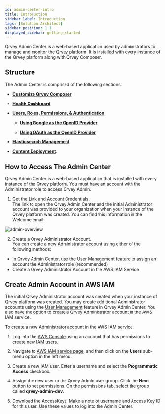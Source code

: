 ```yaml
---
id: admin-center-intro
title: Introduction
sidebar_label: Introduction
tags: [Solution Architect]
sidebar_position: 1.1
displayed_sidebar: getting-started
---
```


Qrvey Admin Center is a web-based application used by administrators to manage and monitor the [Qrvey platform](../getting-started/intro-to-qrvey.md). It is installed with every instance of the Qrvey platform along with Qrvey Composer.

## Structure

The Admin Center is comprised of the following sections.

* **[Customize Qrvey Composer](../admin/customizing-qrvey-composer.md)**

* **[Health Dashboard](../admin/health-dashboard.md)**

* **[Users, Roles, Permissions, & Authentication](../admin/managing-users.md)**

  * **[Using Google as the OpenID Provider](../admin/openid-google.md)**

  * **[Using OAuth as the OpenID Provider](../admin/openid-auth0.md)**

* **[Elasticsearch Management](../admin/elasticsearch-management.md)**

* **[Content Deployment](../admin/08-Content%20Deployment/overview-of-content-deployment.md)**.



## How to Access The Admin Center

Qrvey Admin Center is a web-based application that is installed with every instance of the Qrvey platform. You must have an account with the Administrator role to access Qrvey Admin. 

1. Get the Link and Account Credentials.  
  The link to open the Qrvey Admin Center and the initial Administrator account was provided to your organization when your instance of the Qrvey platform was created. You can find this information in the Welcome email:

![admin-overview](https://s3.amazonaws.com/cdn.qrvey.com/documentation_assets/admin/Administering+Qrvey+Composer/ac-overview1.png)

2. Create a Qrvey Administrator Account.  
  You can create a new Administrator account using either of the following methods:
- In Qrvey Admin Center, use the User Management feature to assign an account the Administrator role (recommended)
- Create a Qrvey Administrator Account in the AWS IAM Service


## Create Admin Account in AWS IAM

The initial Qrvey Administrator account was created when your instance of Qrvey platform was created. You may create additional Administrator accounts using the [User Management](./managing-users.md) feature in Qrvey Admin Center. You also have the option to create a Qrvey Administrator account in the AWS IAM service. 

To create a new Administrator account in the AWS IAM service:

1. Log into the <a href="https://aws.amazon.com/" target="_blank"> AWS Console</a> using an account that has permissions to create new IAM users.

2. Navigate to <a href="https://console.aws.amazon.com/iam/home?#/home" target="_blank">AWS IAM service page</a>, and then click on the **Users** sub-menu option in the left menu.

3. Create a new IAM user. Enter a username and select the **Programmatic Access** checkbox.

4. Assign the new user to the Qrvey Admin user group. Click the **Next** button to set permissions. On the permissions tab, select the group called **qrvey-admin-dev**.

5. Download the AccessKeys. Make a note of username and Access Key ID for this user. Use these values to log into the Admin Center.
